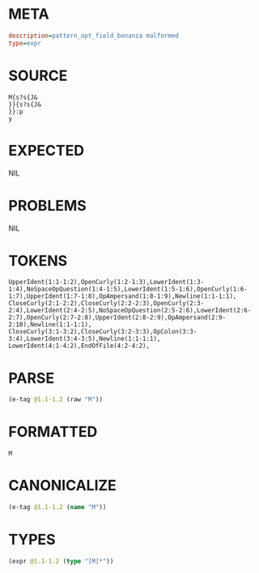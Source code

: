 # META
~~~ini
description=pattern_opt_field_bonanza malformed
type=expr
~~~
# SOURCE
~~~roc
M{s?s{J&
}}{s?s{J&
}}:p
y
~~~
# EXPECTED
NIL
# PROBLEMS
NIL
# TOKENS
~~~zig
UpperIdent(1:1-1:2),OpenCurly(1:2-1:3),LowerIdent(1:3-1:4),NoSpaceOpQuestion(1:4-1:5),LowerIdent(1:5-1:6),OpenCurly(1:6-1:7),UpperIdent(1:7-1:8),OpAmpersand(1:8-1:9),Newline(1:1-1:1),
CloseCurly(2:1-2:2),CloseCurly(2:2-2:3),OpenCurly(2:3-2:4),LowerIdent(2:4-2:5),NoSpaceOpQuestion(2:5-2:6),LowerIdent(2:6-2:7),OpenCurly(2:7-2:8),UpperIdent(2:8-2:9),OpAmpersand(2:9-2:10),Newline(1:1-1:1),
CloseCurly(3:1-3:2),CloseCurly(3:2-3:3),OpColon(3:3-3:4),LowerIdent(3:4-3:5),Newline(1:1-1:1),
LowerIdent(4:1-4:2),EndOfFile(4:2-4:2),
~~~
# PARSE
~~~clojure
(e-tag @1.1-1.2 (raw "M"))
~~~
# FORMATTED
~~~roc
M
~~~
# CANONICALIZE
~~~clojure
(e-tag @1.1-1.2 (name "M"))
~~~
# TYPES
~~~clojure
(expr @1.1-1.2 (type "[M]*"))
~~~
